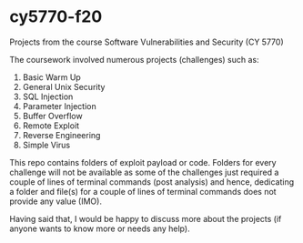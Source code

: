 # cy5770-f20
Projects from the course Software Vulnerabilities and Security (CY 5770)

The coursework involved numerous projects (challenges) such as:
1. Basic Warm Up
2. General Unix Security
3. SQL Injection
4. Parameter Injection
5. Buffer Overflow
6. Remote Exploit
7. Reverse Engineering
8. Simple Virus

This repo contains folders of exploit payload or code. Folders for every challenge will not be available as some of the challenges just required a couple of lines of terminal commands (post analysis) and hence, dedicating a folder and file(s) for a couple of lines of terminal commands does not provide any value (IMO).

Having said that, I would be happy to discuss more about the projects (if anyone wants to know more or needs any help).
